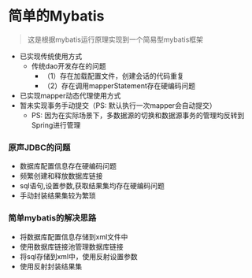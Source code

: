 # 简单的Mybatis
> 这是根据mybatis运行原理实现到一个简易型mybatis框架

* 已实现传统使用方式
  * 传统dao开发存在的问题
    * （1）存在加载配置文件，创建会话的代码重复
    * （2）存在调用mapperStatement存在硬编码问题
* 已实现mapper动态代理使用方式
* 暂未实现事务手动提交（PS: 默认执行一次mapper会自动提交）
  * PS: 因为在实际场景下，多数据源的切换和数据源事务的管理均反转到Spring进行管理


### 原声JDBC的问题
* 数据库配置信息存在硬编码问题 
* 频繁创建和释放数据库链接 
* sql语句,设置参数,获取结果集均存在硬编码问题
* 手动封装结果集较为繁琐

### 简单mybatis的解决思路
* 将数据库配置信息存储到xml文件中
* 使用数据库链接池管理数据库链接
* 将sql存储到xml中，使用反射设置参数
* 使用反射封装结果集
